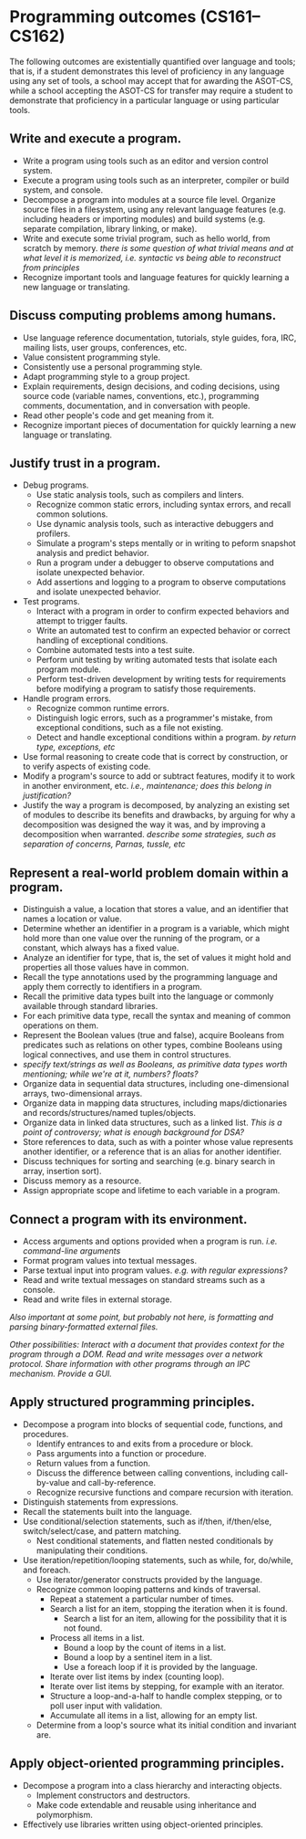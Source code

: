 # Programming outcomes (CS161–CS162)

The following outcomes are existentially quantified over language and
tools; that is, if a student demonstrates this level of proficiency
in any language using any set of tools, a school may accept that for
awarding the ASOT-CS, while a school accepting the ASOT-CS for
transfer may require a student to demonstrate that proficiency in a
particular language or using particular tools.

## Write and execute a program.

-   Write a program using tools such as an editor and version control system.
-   Execute a program using tools such as an interpreter, compiler or build system, and console.
-   Decompose a program into modules at a source file level. Organize source files in a filesystem, using any relevant language features (e.g. including headers or importing modules) and build systems (e.g. separate compilation, library linking, or make).
-   Write and execute some trivial program, such as hello world, from
    scratch by memory. *there is some question of what trivial means and
    at what level it is memorized, i.e. syntactic vs being able to
    reconstruct from principles*
-   Recognize important tools and language features for quickly
    learning a new language or translating.

## Discuss computing problems among humans.

-   Use language reference documentation, tutorials, style guides, fora, IRC, mailing lists, user groups, conferences, etc.
-   Value consistent programming style.
-   Consistently use a personal programming style.
-   Adapt programming style to a group project.
-   Explain requirements, design decisions, and coding decisions, using
    source code (variable names, conventions, etc.), programming comments,
    documentation, and in conversation with people.
-   Read other people's code and get meaning from it.
-   Recognize important pieces of documentation for quickly learning a new language or translating.

## Justify trust in a program.

-   Debug programs.
    -   Use static analysis tools, such as compilers and linters.
    -   Recognize common static errors, including syntax errors, and recall common solutions.
    -   Use dynamic analysis tools, such as interactive debuggers and profilers.
    -   Simulate a program's steps mentally or in writing to peform
        snapshot analysis and predict behavior.
    -   Run a program under a debugger to observe computations and
        isolate unexpected behavior.
    -   Add assertions and logging to a program to observe computations
        and isolate unexpected behavior.
-   Test programs.
    -   Interact with a program in order to confirm expected behaviors
        and attempt to trigger faults.
    -   Write an automated test to confirm an expected behavior or
        correct handling of exceptional conditions.
    -   Combine automated tests into a test suite.
    -   Perform unit testing by writing automated tests that isolate
        each program module.
    -   Perform test-driven development by writing tests for
        requirements before modifying a program to satisfy
        those requirements.
-   Handle program errors.
    -   Recognize common runtime errors.
    -   Distinguish logic errors, such as a programmer's mistake, from
        exceptional conditions, such as a file not existing.
    -   Detect and handle exceptional conditions within a program. *by
        return type, exceptions, etc*
-   Use formal reasoning to create code that is correct by construction, or to verify aspects of existing code.
-   Modify a program's source to add or subtract features, modify it to
    work in another environment, etc. *i.e., maintenance; does this belong in justification?*
-   Justify the way a program is decomposed, by analyzing an existing
    set of modules to describe its benefits and drawbacks, by arguing for
    why a decomposition was designed the way it was, and by improving a
    decomposition when warranted. *describe some strategies, such as separation
    of concerns, Parnas, tussle, etc*

## Represent a real-world problem domain within a program.

-   Distinguish a value, a location that stores a value, and an
    identifier that names a location or value.
-   Determine whether an identifier in a program is a variable, which
    might hold more than one value over the running of the program, or a
    constant, which always has a fixed value.
-   Analyze an identifier for type, that is, the set of values it might
    hold and properties all those values have in common.
-   Recall the type annotations used by the programming language and
    apply them correctly to identifiers in a program.
-   Recall the primitive data types built into the language or commonly
    available through standard libraries.
-   For each primitive data type, recall the syntax and meaning of
    common operations on them.
-   Represent the Boolean values (true and false), acquire Booleans from
    predicates such as relations on other types, combine Booleans using
    logical connectives, and use them in control structures.
-   *specify text/strings as well as Booleans, as primitive data types worth mentioning; while we're at it, numbers? floats?*
-   Organize data in sequential data structures, including
    one-dimensional arrays, two-dimensional arrays.
-   Organize data in mapping data structures, including maps/dictionaries and
    records/structures/named tuples/objects.
-   Organize data in linked data structures, such as a linked list.
    *This is a point of controversy; what is enough background for DSA?*
-   Store references to data, such as with a pointer whose value
    represents another identifier, or a reference that is an alias for
    another identifier.
-   Discuss techniques for sorting and searching (e.g. binary search in
    array, insertion sort).
-   Discuss memory as a resource.
-   Assign appropriate scope and lifetime to each variable in a program.

## Connect a program with its environment.

-   Access arguments and options provided when a program is run. *i.e.
    command-line arguments*
-   Format program values into textual messages.
-   Parse textual input into program values. *e.g. with regular
    expressions?*
-   Read and write textual messages on standard streams such as
    a console.
-   Read and write files in external storage.

*Also important at some point, but probably not here, is formatting and
parsing binary-formatted external files.*

*Other possibilities: Interact with a document that provides context for
the program through a DOM. Read and write messages over a network
protocol. Share information with other programs through an IPC
mechanism. Provide a GUI.*

## Apply structured programming principles.

-   Decompose a program into blocks of sequential code, functions,
    and procedures.
    -   Identify entrances to and exits from a procedure or block.
    -   Pass arguments into a function or procedure.
    -   Return values from a function.
    -   Discuss the difference between calling conventions, including
        call-by-value and call-by-reference.
    -   Recognize recursive functions and compare recursion
        with iteration.
-   Distinguish statements from expressions.
-   Recall the statements built into the language.
-   Use conditional/selection statements, such as if/then, if/then/else,
    switch/select/case, and pattern matching.
    -   Nest conditional statements, and flatten nested conditionals by
        manipulating their conditions.
-   Use iteration/repetition/looping statements, such as while, for,
    do/while, and foreach.
    -   Use iterator/generator constructs provided by the language.
    -   Recognize common looping patterns and kinds of traversal.
        -   Repeat a statement a particular number of times.
        -   Search a list for an item, stopping the iteration when it
            is found.
            -   Search a list for an item, allowing for the possibility
                that it is not found.
        -   Process all items in a list.
            -   Bound a loop by the count of items in a list.
            -   Bound a loop by a sentinel item in a list.
            -   Use a foreach loop if it is provided by the language.
        -   Iterate over list items by index (counting loop).
        -   Iterate over list items by stepping, for example with
            an iterator.
        -   Structure a loop-and-a-half to handle complex stepping, or
            to poll user input with validation.
        -   Accumulate all items in a list, allowing for an empty list.
    -   Determine from a loop's source what its initial condition and
        invariant are.

## Apply object-oriented programming principles.

-   Decompose a program into a class hierarchy and interacting objects.
    -   Implement constructors and destructors.
    -   Make code extendable and reusable using inheritance
        and polymorphism.
-   Effectively use libraries written using object-oriented principles.
